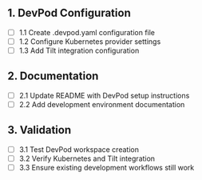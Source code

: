 ## 1. DevPod Configuration
- [ ] 1.1 Create .devpod.yaml configuration file
- [ ] 1.2 Configure Kubernetes provider settings
- [ ] 1.3 Add Tilt integration configuration

## 2. Documentation
- [ ] 2.1 Update README with DevPod setup instructions
- [ ] 2.2 Add development environment documentation

## 3. Validation
- [ ] 3.1 Test DevPod workspace creation
- [ ] 3.2 Verify Kubernetes and Tilt integration
- [ ] 3.3 Ensure existing development workflows still work